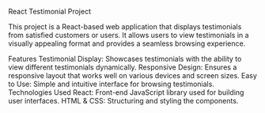 React Testimonial Project

This project is a React-based web application that displays testimonials from satisfied customers or users. It allows users to view testimonials in a visually appealing format and provides a seamless browsing experience.

Features
Testimonial Display: Showcases testimonials with the ability to view different testimonials dynamically.
Responsive Design: Ensures a responsive layout that works well on various devices and screen sizes.
Easy to Use: Simple and intuitive interface for browsing testimonials.
Technologies Used
React: Front-end JavaScript library used for building user interfaces.
HTML & CSS: Structuring and styling the components.
